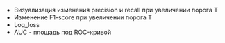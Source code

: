 
- Визуализация изменения precision и recall при увеличении порога T
- Изменение F1-score при увеличении порога T
- Log_loss
- AUC - площадь под ROC-кривой

